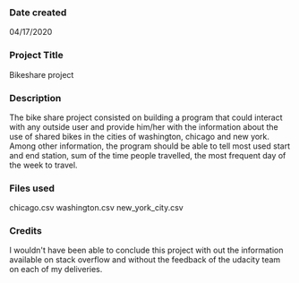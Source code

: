 ### Date created
04/17/2020

### Project Title
Bikeshare project

### Description
The bike share project consisted on building a program that could interact with any outside user and provide him/her with the information about the use of shared bikes in the cities of washington, chicago and new york. Among other information, the program should be able to tell most used start and end station, sum of the time people travelled, the most frequent day of the week to travel.

### Files used
chicago.csv
washington.csv
new_york_city.csv

### Credits
I wouldn't have been able to conclude this project with out the information available on stack overflow and without the feedback of the udacity team on each of my deliveries.

